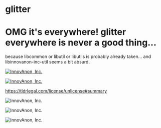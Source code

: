 # glitter
OMG it's everywhere!
glitter everywhere is never a good thing...
==========

because libcommon or libutil or libutils is probably already taken...
and libinnovanon-inc-util seems a bit absurd.



[![InnovAnon, Inc.](https://circleci.com/gh/InnovAnon-Inc/glitter.svg?style=svg)](https://circleci.com/gh/InnovAnon-Inc/glitter)

[![InnovAnon, Inc.](https://img.shields.io/github/license/InnovAnon-Inc/glitter?color=%23FF1100&label=Free%20Code%20for%20a%20Free%20World%21&logo=InnovAnon%2C%20Inc.&logoColor=%23FF1133&style=plastic)](https://unlicense.org/)

<https://tldrlegal.com/license/unlicense#summary>

![InnovAnon, Inc.](https://img.shields.io/github/commits-since/InnovAnon-Inc/glitter/latest?color=%23FF1100&include_prereleases&logo=InnovAnon%2C%20Inc.&logoColor=%23FF1133&style=plastic)

![InnovAnon, Inc.](https://img.shields.io/github/repo-size/InnovAnon-Inc/glitter?color=%23FF1100&logo=InnovAnon%2C%20Inc.&logoColor=%23FF1133&style=plastic)

![InnovAnon, Inc.](https://img.shields.io/librariesio/github/InnovAnon-Inc/glitter?color=%23FF1100&style=plastic)

